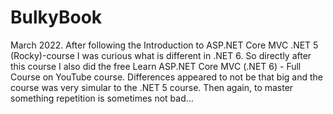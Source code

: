 # BulkyBook
March 2022. After following the Introduction to ASP.NET Core MVC .NET 5 (Rocky)-course I was curious what is different in .NET 6. So directly after this course I also did the free Learn ASP.NET Core MVC (.NET 6) - Full Course on YouTube course. Differences appeared to not be that big and the course was very simular to the .NET 5 course. Then again, to master something repetition is sometimes not bad...
